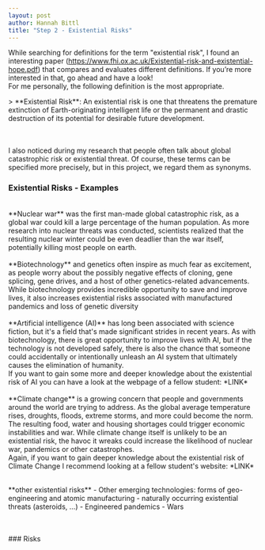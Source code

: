 ```yaml
---
layout: post
author: Hannah Bittl
title: "Step 2 - Existential Risks"
---
```


While searching for definitions for the term "existential risk", I found an interesting paper (https://www.fhi.ox.ac.uk/Existential-risk-and-existential-hope.pdf) that compares and evaluates different definitions. If you’re more interested in that, go ahead and have a look! <br>
For me personally, the following definition is the most appropriate.<br>
<p>
> **Existential Risk**: An existential risk is one that threatens the premature extinction of Earth-originating intelligent life or the permanent and drastic destruction of its potential for desirable future development. 
</p>
<br>
<br> I also noticed during my research that people often talk about global catastrophic risk or existential threat. Of course, these terms can be specified more precisely, but in this project, we regard them as synonyms.

### Existential Risks - Examples 
<br>
**Nuclear war** was the first man-made global catastrophic risk, as a global war could kill a large percentage of the human population. As more research into nuclear threats was conducted, scientists realized that the resulting nuclear winter could be even deadlier than the war itself, potentially killing most people on earth.
<br><br>
**Biotechnology** and genetics often inspire as much fear as excitement, as people worry about the possibly negative effects of cloning, gene splicing, gene drives, and a host of other genetics-related advancements. While biotechnology provides incredible opportunity to save and improve lives, it also increases existential risks associated with manufactured pandemics and loss of genetic diversity
<br><br>
**Artificial intelligence (AI)** has long been associated with science fiction, but it's a field that's made significant strides in recent years. As with biotechnology, there is great opportunity to improve lives with AI, but if the technology is not developed safely, there is also the chance that someone could accidentally or intentionally unleash an AI system that ultimately causes the elimination of humanity.<br>
If you want to gain some more and deeper knowledge about the existential risk of AI you can have a look at the webpage of a fellow student: *LINK* 
<br><br>
**Climate change** is a growing concern that people and governments around the world are trying to address. As the global average temperature rises, droughts, floods, extreme storms, and more could become the norm. The resulting food, water and housing shortages could trigger economic instabilities and war. While climate change itself is unlikely to be an existential risk, the havoc it wreaks could increase the likelihood of nuclear war, pandemics or other catastrophes. <br>
Again, if you want to gain deeper knowledge about the existential risk of Climate Change I recommend looking at a fellow student's website: *LINK*
<br><br>
<p>
**other existential risks**
- Other emerging technologies: forms of geo-engineering and atomic manufacturing
-	naturally occurring existential threats (asteroids, …)
-	Engineered pandemics
-	Wars 
</p>
<br><br>
### Risks
